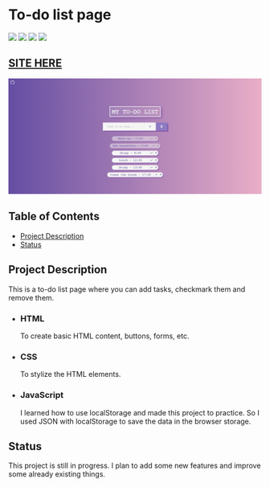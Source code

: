 # To-do list page

![](https://img.shields.io/github/forks/isabdch/to-do-list?color=%238d7ac2&style=for-the-badge)
![](https://img.shields.io/github/languages/count/isabdch/to-do-list?color=%238d7ac2&style=for-the-badge)
![](https://img.shields.io/github/repo-size/isabdch/to-do-list?color=%238d7ac2&style=for-the-badge)
![](https://img.shields.io/github/issues/isabdch/to-do-list?color=%238d7ac2&style=for-the-badge)

## [SITE HERE](https://isabdch.github.io/to-do-list/)
![](images/to-do-list.png)

## Table of Contents

- [Project Description](#project-description)
- [Status](#status)

## Project Description

This is a to-do list page where you can add tasks, checkmark them and remove them.

- ### HTML

  To create basic HTML content, buttons, forms, etc.

- ### CSS

  To stylize the HTML elements.
  
- ### JavaScript
  
  I learned how to use localStorage and made this project to practice. So I used JSON with localStorage to save the data in the browser storage.

## Status

This project is still in progress. I plan to add some new features and improve some already existing things.
